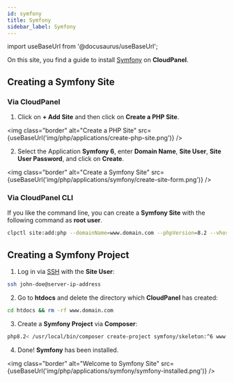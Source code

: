 ```yaml
---
id: symfony
title: Symfony
sidebar_label: Symfony
---
```


import useBaseUrl from '@docusaurus/useBaseUrl';

On this site, you find a guide to install [Symfony](https://symfony.com/) on **CloudPanel**.

## Creating a Symfony Site

### Via CloudPanel

1. Click on **+ Add Site** and then click on **Create a PHP Site**.

<img class="border" alt="Create a PHP Site" src={useBaseUrl('img/php/applications/create-php-site.png')} />

2. Select the Application **Symfony 6**, enter **Domain Name**, **Site User**, **Site User Password**, and click on **Create**.

<img class="border" alt="Create a Symfony Site" src={useBaseUrl('img/php/applications/symfony/create-site-form.png')} />

### Via CloudPanel CLI

If you like the command line, you can create a **Symfony Site** with the following command as **root user**.

```bash
clpctl site:add:php --domainName=www.domain.com --phpVersion=8.2 --vhostTemplate='Symfony 6' --siteUser='john-doe' --siteUserPassword='!secretPassword!'
```

## Creating a Symfony Project

1. Log in via [SSH](../../../frontend-area/ssh-ftp/#ssh-login) with the **Site User**:

```bash
ssh john-doe@server-ip-address
```

2. Go to **htdocs** and delete the directory which **CloudPanel** has created:

```bash
cd htdocs && rm -rf www.domain.com
```

3. Create a **Symfony Project** via **Composer**:

```bash
php8.2< /usr/local/bin/composer create-project symfony/skeleton:^6 www.domain.com
```

4. Done! **Symfony** has been installed.

<img class="border" alt="Welcome to Symfony Site" src={useBaseUrl('img/php/applications/symfony/symfony-installed.png')} />